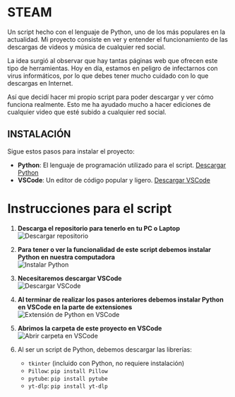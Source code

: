 

# STEAM

Un script hecho con el lenguaje de Python, uno de los más populares en la actualidad. Mi proyecto consiste en ver y entender el funcionamiento de las descargas de videos y música de cualquier red social. 

La idea surgió al observar que hay tantas páginas web que ofrecen este tipo de herramientas. Hoy en día, estamos en peligro de infectarnos con virus informáticos, por lo que debes tener mucho cuidado con lo que descargas en Internet. 

Así que decidí hacer mi propio script para poder descargar y ver cómo funciona realmente. Esto me ha ayudado mucho a hacer ediciones de cualquier video que esté subido a cualquier red social.

## INSTALACIÓN
Sigue estos pasos para instalar el proyecto:

- **Python**: El lenguaje de programación utilizado para el script. [Descargar Python](https://www.python.org/)
- **VSCode**: Un editor de código popular y ligero. [Descargar VSCode](https://code.visualstudio.com/)



# Instrucciones para el script

1. **Descarga el repositorio para tenerlo en tu PC o Laptop**  
   ![Descargar repositorio](https://encrypted-tbn0.gstatic.com/images?q=tbn:ANd9GcQ54Fs1-Q0rwZ4WhsADo9AkpOw4UMAR7o-dww&s)

   
3. **Para tener o ver la funcionalidad de este script debemos instalar Python en nuestra computadora**  
   ![Instalar Python](https://docs.python.org/es/3/_images/win_installer.png)

4. **Necesitaremos descargar VSCode**  
   ![Descargar VSCode](https://media.geeksforgeeks.org/wp-content/uploads/20240206114105/8--Finish.png)

5. **Al terminar de realizar los pasos anteriores debemos instalar Python en VSCode en la parte de extensiones**  
   ![Extensión de Python en VSCode](https://code.visualstudio.com/assets/docs/editor/extension-marketplace/extensions-python.png)

6. **Abrimos la carpeta de este proyecto en VSCode**  
   ![Abrir carpeta en VSCode](https://fgcoca.github.io/Como-documento/img/VSCode/i9.png)
   
8. Al ser un script de Python, debemos descargar las librerías:

   - `tkinter` (incluido con Python, no requiere instalación)
   - `Pillow`: `pip install Pillow`
   - `pytube`: `pip install pytube`
   - `yt-dlp`: `pip install yt-dlp`

